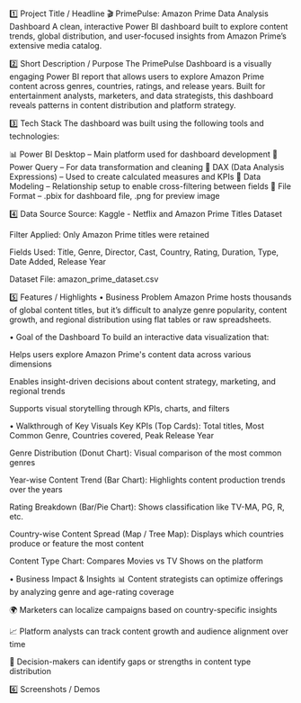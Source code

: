 1️⃣ Project Title / Headline
🎬 PrimePulse: Amazon Prime Data Analysis Dashboard
A clean, interactive Power BI dashboard built to explore content trends, global distribution, and user-focused insights from Amazon Prime’s extensive media catalog.

2️⃣ Short Description / Purpose
The PrimePulse Dashboard is a visually engaging Power BI report that allows users to explore Amazon Prime content across genres, countries, ratings, and release years. Built for entertainment analysts, marketers, and data strategists, this dashboard reveals patterns in content distribution and platform strategy.

3️⃣ Tech Stack
The dashboard was built using the following tools and technologies:

📊 Power BI Desktop – Main platform used for dashboard development
📂 Power Query – For data transformation and cleaning
🧠 DAX (Data Analysis Expressions) – Used to create calculated measures and KPIs
📝 Data Modeling – Relationship setup to enable cross-filtering between fields
📁 File Format – .pbix for dashboard file, .png for preview image

4️⃣ Data Source
Source: Kaggle - Netflix and Amazon Prime Titles Dataset

Filter Applied: Only Amazon Prime titles were retained

Fields Used: Title, Genre, Director, Cast, Country, Rating, Duration, Type, Date Added, Release Year

Dataset File: amazon_prime_dataset.csv

5️⃣ Features / Highlights
• Business Problem
Amazon Prime hosts thousands of global content titles, but it’s difficult to analyze genre popularity, content growth, and regional distribution using flat tables or raw spreadsheets.

• Goal of the Dashboard
To build an interactive data visualization that:

Helps users explore Amazon Prime's content data across various dimensions

Enables insight-driven decisions about content strategy, marketing, and regional trends

Supports visual storytelling through KPIs, charts, and filters

• Walkthrough of Key Visuals
Key KPIs (Top Cards):
Total titles, Most Common Genre, Countries covered, Peak Release Year

Genre Distribution (Donut Chart):
Visual comparison of the most common genres

Year-wise Content Trend (Bar Chart):
Highlights content production trends over the years

Rating Breakdown (Bar/Pie Chart):
Shows classification like TV-MA, PG, R, etc.

Country-wise Content Spread (Map / Tree Map):
Displays which countries produce or feature the most content

Content Type Chart:
Compares Movies vs TV Shows on the platform

• Business Impact & Insights
📊 Content strategists can optimize offerings by analyzing genre and age-rating coverage

🌍 Marketers can localize campaigns based on country-specific insights

📈 Platform analysts can track content growth and audience alignment over time

🎯 Decision-makers can identify gaps or strengths in content type distribution

6️⃣ Screenshots / Demos

